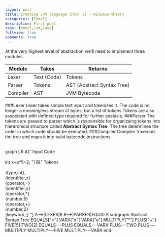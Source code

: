 ```yaml
---
layout: post
title: Creating JVM language [PART 2] - Minimum theory
categories: [Enkel]
description: First post.
tags: [enkel,jvm,java]
fullview: true
comments: true
---
```

At the very highest level of abstraction we'll need to implement three modules.

| Module | Takes | Returns |
| ------------- |-------------| -----|
| Lexer | Text (Code) | Tokens |
| Parser | Tokens | AST (Abstract Syntax Tree) |
| Compiler | AST | JVM Bytecode |

###Lexer
Lexer takes simple text input and tokenizes it. The code is no longer a meaningless stream of bytes, but a  list of tokens.Tokens are also associated with defined type required for further analysis.
###Parser
 The tokens are passed to parser which is responsible for organizaing tokens into hierarchical structure called **Abstract Syntax Tree**. The tree determines the order in which code should be executed.
###Compiler
Compiler traverses the tree and maps it into valid bytecode instructions.

<br>


<div class="mermaid" style="">
graph LR
        A["
        Input Code<br><br>
        int x=a*5+2;
        "]
        B["
          Tokens<br><br>{type,int},
          <br>{identifier,x}
          <br>{operator,=}
          <br>{identifier,a}
          <br>{operator,*}
          <br>{number,5}
          <br>{operator,+}
          <br>{number,2}
          <br>{keyword,;}
          "]
          A-->|LEXER|B
          B-->|PARSER|EQUALS
        subgraph Abstract Syntax Tree
        EQUALS["="]
        VARX["x"]
        VARA["a"]
        MULTIPLY["*"]
        PLUS["+"]
        FIVE[5]
        TWO[2]
        EQUALS---PLUS
        EQUALS---VARX
        PLUS---TWO
        PLUS---MULTIPLY
        MULTIPLY---FIVE
        MULTIPLY---VARA
        end
</div>
